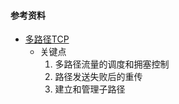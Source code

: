 #### 参考资料

- [多路径TCP](https://www.cnblogs.com/yhp-smarthome/p/7440855.html)
  - 关键点
    1. 多路径流量的调度和拥塞控制
    2. 路径发送失败后的重传
    3. 建立和管理子路径

